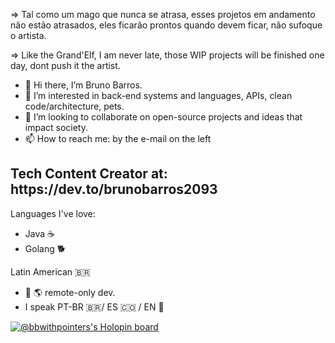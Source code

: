 => Tal como um mago que nunca se atrasa, esses projetos em andamento não estão atrasados, eles ficarão prontos quando devem ficar, não sufoque o artista. 

=> Like the Grand'Elf, I am never late, those WIP projects will be finished one day, dont push it the artist. 

- :vulcan_salute: Hi there, I’m Bruno Barros.
- 👀 I’m interested in back-end systems and languages, APIs, clean code/architecture, pets.
- 💞️ I’m looking to collaborate on open-source projects and ideas that impact society.
- 📫 How to reach me: by the e-mail on the left 

<h2>Tech Content Creator at: https://dev.to/brunobarros2093</h2>

Languages I've love: 
- Java ☕
- Golang 🐕

Latin American :brazil: 
- :house_with_garden: :earth_americas: remote-only dev.
- I speak PT-BR :brazil:/ ES :colombia:  / EN 🏴󠁧󠁢󠁥󠁮󠁧󠁿
<!---
brunogbarros/brunogbarros is a ✨ special ✨ repository because its `README.md` (this file) appears on your GitHub profile.
You can click the Preview link to take a look at your changes.
--->

[![@bbwithpointers's Holopin board](https://holopin.me/bbwithpointers)](https://holopin.io/@bbwithpointers)

